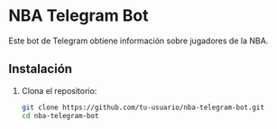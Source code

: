 # NBA Telegram Bot

Este bot de Telegram obtiene información sobre jugadores de la NBA.

## Instalación

1. Clona el repositorio:
   ```bash
   git clone https://github.com/tu-usuario/nba-telegram-bot.git
   cd nba-telegram-bot
